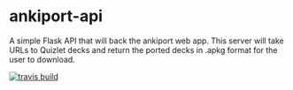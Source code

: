 # ankiport-api

A simple Flask API that will back the ankiport web app. This server will take URLs to Quizlet decks and return the ported decks in .apkg format for the user to download.

<a href="https://travis-ci.org/jahzielv/ankiport-api">![travis build](https://api.travis-ci.org/jahzielv/ankiport-api.svg?branch=master)</a>
